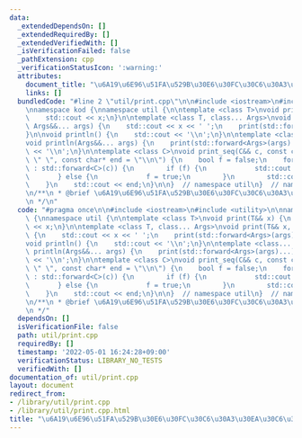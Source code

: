 ```yaml
---
data:
  _extendedDependsOn: []
  _extendedRequiredBy: []
  _extendedVerifiedWith: []
  _isVerificationFailed: false
  _pathExtension: cpp
  _verificationStatusIcon: ':warning:'
  attributes:
    document_title: "\u6A19\u6E96\u51FA\u529B\u30E6\u30FC\u30C6\u30A3\u30EA\u30C6\u30A3"
    links: []
  bundledCode: "#line 2 \"util/print.cpp\"\n\n#include <iostream>\n#include <utility>\n\
    \nnamespace kod {\nnamespace util {\n\ntemplate <class T>\nvoid print(T&& x) {\n\
    \    std::cout << x;\n}\n\ntemplate <class T, class... Args>\nvoid print(T&& x,\
    \ Args&&... args) {\n    std::cout << x << ' ';\n    print(std::forward<Args>(args)...);\n\
    }\n\nvoid println() {\n    std::cout << '\\n';\n}\n\ntemplate <class... Args>\n\
    void println(Args&&... args) {\n    print(std::forward<Args>(args)...);\n    std::cout\
    \ << '\\n';\n}\n\ntemplate <class C>\nvoid print_seq(C&& c, const char* sep =\
    \ \" \", const char* end = \"\\n\") {\n    bool f = false;\n    for (auto&& x\
    \ : std::forward<C>(c)) {\n        if (f) {\n            std::cout << sep;\n \
    \       } else {\n            f = true;\n        }\n        std::cout << x;\n\
    \    }\n    std::cout << end;\n}\n\n}  // namespace util\n}  // namespace kod\n\
    \n/**\n * @brief \u6A19\u6E96\u51FA\u529B\u30E6\u30FC\u30C6\u30A3\u30EA\u30C6\u30A3\
    \n */\n"
  code: "#pragma once\n\n#include <iostream>\n#include <utility>\n\nnamespace kod\
    \ {\nnamespace util {\n\ntemplate <class T>\nvoid print(T&& x) {\n    std::cout\
    \ << x;\n}\n\ntemplate <class T, class... Args>\nvoid print(T&& x, Args&&... args)\
    \ {\n    std::cout << x << ' ';\n    print(std::forward<Args>(args)...);\n}\n\n\
    void println() {\n    std::cout << '\\n';\n}\n\ntemplate <class... Args>\nvoid\
    \ println(Args&&... args) {\n    print(std::forward<Args>(args)...);\n    std::cout\
    \ << '\\n';\n}\n\ntemplate <class C>\nvoid print_seq(C&& c, const char* sep =\
    \ \" \", const char* end = \"\\n\") {\n    bool f = false;\n    for (auto&& x\
    \ : std::forward<C>(c)) {\n        if (f) {\n            std::cout << sep;\n \
    \       } else {\n            f = true;\n        }\n        std::cout << x;\n\
    \    }\n    std::cout << end;\n}\n\n}  // namespace util\n}  // namespace kod\n\
    \n/**\n * @brief \u6A19\u6E96\u51FA\u529B\u30E6\u30FC\u30C6\u30A3\u30EA\u30C6\u30A3\
    \n */"
  dependsOn: []
  isVerificationFile: false
  path: util/print.cpp
  requiredBy: []
  timestamp: '2022-05-01 16:24:28+09:00'
  verificationStatus: LIBRARY_NO_TESTS
  verifiedWith: []
documentation_of: util/print.cpp
layout: document
redirect_from:
- /library/util/print.cpp
- /library/util/print.cpp.html
title: "\u6A19\u6E96\u51FA\u529B\u30E6\u30FC\u30C6\u30A3\u30EA\u30C6\u30A3"
---
```

